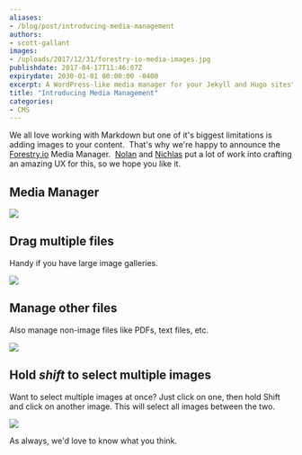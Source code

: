 ```yaml
---
aliases:
- /blog/post/introducing-media-management
authors:
- scott-gallant
images:
- /uploads/2017/12/31/forestry-io-media-images.jpg
publishdate: 2017-04-17T11:46:07Z
expirydate: 2030-01-01 00:00:00 -0400
excerpt: A WordPress-like media manager for your Jekyll and Hugo sites"
title: "Introducing Media Management"
categories:
- CMS
---
```

We all love working with Markdown but one of it's biggest limitations is adding images to your content.  That's why we're happy to announce the [Forestry.io](https://forestry.io) Media Manager.  [Nolan](https://twitter.com/ncphi) and <a href="https://twitter.com/nichlaswa" class="">Nichlas</a> put a lot of work into crafting an amazing UX for this, so we hope you like it.
<!--<iframe width="853" height="480" src="https://www.youtube.com/embed/WI-bwB0esmk?rel=0&amp;showinfo=0" frameborder="0" allowfullscreen=""></iframe>-->

## Media Manager

![](/uploads/2017/12/31/Forestry-media-manager.png)

## Drag multiple files

Handy if you have large image galleries.

![](/uploads/2017/12/31/drag-drop-multiple-images.jpg)

## Manage other files

Also manage non-image files like PDFs, text files, etc.

![](/uploads/2017/12/31/Forestry-pdf.png)

## Hold *shift* to select multiple images

Want to select multiple images at once? Just click on one, then hold Shift and click on another image. This will select all images between the two.

![](/uploads/2017/12/31/select-multiple-images.gif)

As always, we'd love to know what you think.